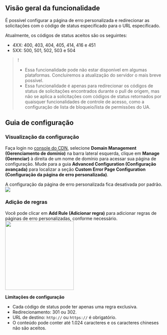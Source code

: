 ## Visão geral da funcionalidade

É possível configurar a página de erro personalizada e redirecionar as solicitações com o código de status especificado para o URL especificado.

Atualmente, os códigos de status aceitos são os seguintes:
- 4XX: 400, 403, 404, 405, 414, 416 e 451
- 5XX: 500, 501, 502, 503 e 504

>! 
>- Essa funcionalidade pode não estar disponível em algumas plataformas. Concluiremos a atualização do servidor o mais breve possível.
>- Essa funcionalidade é apenas para redirecionar os códigos de status de solicitações encontrados durante o pull de origem, mas não se aplica a solicitações com códigos de status retornados por quaisquer funcionalidades de controle de acesso, como a configuração de lista de bloqueio/lista de permissões do UA.

## Guia de configuração

### Visualização da configuração

Faça login no [console do CDN](https://console.cloud.tencent.com/cdn), selecione **Domain Management (Gerenciamento de domínio)** na barra lateral esquerda, clique em **Manage (Gerenciar)** à direita de um nome de domínio para acessar sua página de configuração. Mude para a guia **Advanced Configuration (Configuração avançada)** para localizar a seção **Custom Error Page Configuration (Configuração da página de erro personalizada)**.

A configuração da página de erro personalizada fica desativada por padrão.
![](https://main.qcloudimg.com/raw/ad8f4340f2f7c67247e9730a12e6d27b.png)



### Adição de regras

Você pode clicar em **Add Rule (Adicionar regra)** para adicionar regras de páginas de erro personalizadas, conforme necessário.
<img src="https://main.qcloudimg.com/raw/7af17d161ec2f4e499a5740383d4658e.jpg" style="height:220px"/>



**Limitações de configuração**

- Cada código de status pode ter apenas uma regra exclusiva.
- Redirecionamento: 301 ou 302.
- URL de destino: `http://` ou `https://` é obrigatório.
- O conteúdo pode conter até 1.024 caracteres e os caracteres chineses não são aceitos.
